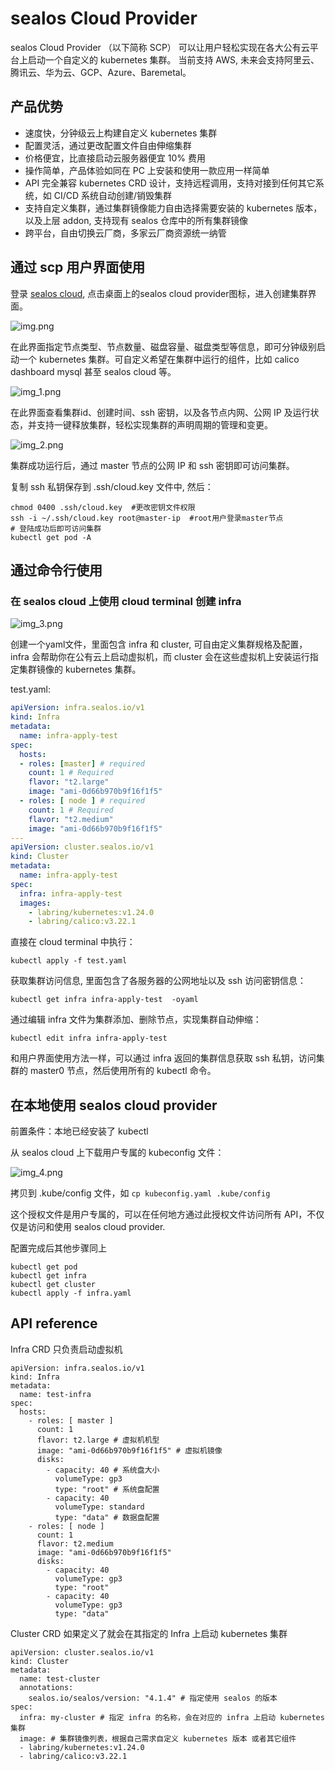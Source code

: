 # sealos Cloud Provider

sealos Cloud Provider （以下简称 SCP）
可以让用户轻松实现在各大公有云平台上启动一个自定义的 kubernetes 集群。
当前支持 AWS, 未来会支持阿里云、腾讯云、华为云、GCP、Azure、Baremetal。

## 产品优势

* 速度快，分钟级云上构建自定义 kubernetes 集群
* 配置灵活，通过更改配置文件自由伸缩集群
* 价格便宜，比直接启动云服务器便宜 10% 费用
* 操作简单，产品体验如同在 PC 上安装和使用一款应用一样简单
* API 完全兼容 kubernetes CRD 设计，支持远程调用，支持对接到任何其它系统，如 CI/CD 系统自动创建/销毁集群
* 支持自定义集群，通过集群镜像能力自由选择需要安装的 kubernetes 版本，以及上层 addon, 支持现有 sealos 仓库中的所有集群镜像
* 跨平台，自由切换云厂商，多家云厂商资源统一纳管


## 通过 scp 用户界面使用

登录 [sealos cloud](https://cloud.sealos.io), 点击桌面上的sealos cloud provider图标，进入创建集群界面。

![img.png](img.png)

在此界面指定节点类型、节点数量、磁盘容量、磁盘类型等信息，即可分钟级别启动一个 kubernetes 集群。可自定义希望在集群中运行的组件，比如 calico dashboard mysql 甚至 sealos cloud 等。

![img_1.png](img_1.png)

在此界面查看集群id、创建时间、ssh 密钥，以及各节点内网、公网 IP 及运行状态，并支持一键释放集群，轻松实现集群的声明周期的管理和变更。

![img_2.png](img_2.png)

集群成功运行后，通过 master 节点的公网 IP 和 ssh 密钥即可访问集群。

复制 ssh 私钥保存到 .ssh/cloud.key 文件中, 然后：
```shell
chmod 0400 .ssh/cloud.key  #更改密钥文件权限
ssh -i ~/.ssh/cloud.key root@master-ip  #root用户登录master节点
# 登陆成功后即可访问集群
kubectl get pod -A
```

## 通过命令行使用

### 在 sealos cloud 上使用 cloud terminal 创建 infra

![img_3.png](img_3.png)

创建一个yaml文件，里面包含 infra 和 cluster, 可自由定义集群规格及配置，infra 会帮助你在公有云上启动虚拟机，而 cluster 会在这些虚拟机上安装运行指定集群镜像的 kubernetes 集群。

test.yaml:
```yaml
apiVersion: infra.sealos.io/v1
kind: Infra
metadata:
  name: infra-apply-test
spec:
  hosts:
  - roles: [master] # required
    count: 1 # Required
    flavor: "t2.large"
    image: "ami-0d66b970b9f16f1f5"
  - roles: [ node ] # required
    count: 1 # Required
    flavor: "t2.medium"
    image: "ami-0d66b970b9f16f1f5"
---
apiVersion: cluster.sealos.io/v1
kind: Cluster
metadata:
  name: infra-apply-test
spec:
  infra: infra-apply-test
  images:
    - labring/kubernetes:v1.24.0
    - labring/calico:v3.22.1
```

直接在 cloud terminal 中执行：
```shell
kubectl apply -f test.yaml
```

获取集群访问信息, 里面包含了各服务器的公网地址以及 ssh 访问密钥信息：
```shell
kubectl get infra infra-apply-test  -oyaml
```

通过编辑 infra 文件为集群添加、删除节点，实现集群自动伸缩：
```shell
kubectl edit infra infra-apply-test
```

和用户界面使用方法一样，可以通过 infra 返回的集群信息获取 ssh 私钥，访问集群的 master0 节点，然后使用所有的 kubectl 命令。


## 在本地使用 sealos cloud provider

前置条件：本地已经安装了 kubectl

从 sealos cloud 上下载用户专属的 kubeconfig 文件：

![img_4.png](img_4.png)

拷贝到 .kube/config 文件，如 `cp kubeconfig.yaml .kube/config`

这个授权文件是用户专属的，可以在任何地方通过此授权文件访问所有 API，不仅仅是访问和使用 sealos cloud provider.

配置完成后其他步骤同上

```shell
kubectl get pod
kubectl get infra
kubectl get cluster
kubectl apply -f infra.yaml
```

## API reference

Infra CRD 只负责启动虚拟机
```shell
apiVersion: infra.sealos.io/v1
kind: Infra
metadata:
  name: test-infra
spec:
  hosts:
    - roles: [ master ]
      count: 1
      flavor: t2.large # 虚拟机机型
      image: "ami-0d66b970b9f16f1f5" # 虚拟机镜像
      disks:
        - capacity: 40 # 系统盘大小
          volumeType: gp3
          type: "root" # 系统盘配置
        - capacity: 40
          volumeType: standard
          type: "data" # 数据盘配置
    - roles: [ node ]
      count: 1
      flavor: t2.medium
      image: "ami-0d66b970b9f16f1f5"
      disks:
        - capacity: 40
          volumeType: gp3
          type: "root"
        - capacity: 40
          volumeType: gp3
          type: "data"
```

Cluster CRD 如果定义了就会在其指定的 Infra 上启动 kubernetes 集群

```shell
apiVersion: cluster.sealos.io/v1
kind: Cluster
metadata:
  name: test-cluster
  annotations:
    sealos.io/sealos/version: "4.1.4" # 指定使用 sealos 的版本
spec:
  infra: my-cluster # 指定 infra 的名称，会在对应的 infra 上启动 kubernetes 集群
  image: # 集群镜像列表，根据自己需求自定义 kubernetes 版本 或者其它组件
  - labring/kubernetes:v1.24.0
  - labring/calico:v3.22.1
```